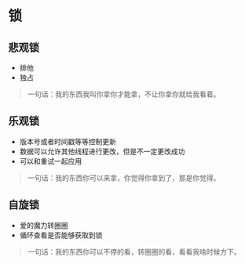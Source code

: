 # 锁

## 悲观锁

- 排他
- 独占

> 一句话：我的东西我叫你拿你才能拿，不让你拿你就给我看着。

## 乐观锁

- 版本号或者时间戳等等控制更新
- 数据可以允许其他线程进行更改，但是不一定更改成功
- 可以和重试一起应用

> 一句话：我的东西你可以来拿，你觉得你拿到了，那是你觉得。

## 自旋锁

- 爱的魔力转圈圈
- 循环查看是否能够获取到锁

> 一句话：我的东西你可以不停的看，转圈圈的看，看看我啥时候方下。